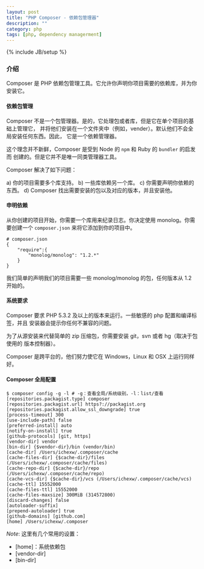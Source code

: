 ```yaml
---
layout: post
title: "PHP Composer - 依赖包管理器"
description: ""
category: php
tags: [php, dependency managerment]
---
```

{% include JB/setup %}

### 介绍

Composer 是 PHP 依赖包管理工具。它允许你声明你项目需要的依赖库，并为你安装它。

#### 依赖包管理

Composer 不是一个包管理器。是的，它处理包或者库，但是它在单个项目的基础上管理它，
并将他们安装在一个文件夹中（例如，vender）。默认他们不会全局安装任何东西。因此，
它是一个依赖管理器。

这个理念并不新鲜，Composer 是受到 Node 的 `npm` 和 Ruby 的 `bundler` 的启发而
创建的。但是它并不是唯一同类管理器工具。

Composer 解决了如下问题：

a) 你的项目需要多个库支持。
b) 一些库依赖另一个库。
c) 你需要声明你依赖的东西。
d) Composer 找出需要安装的包以及对应的版本，并且安装他。

#### 申明依赖

从你创建的项目开始，你需要一个库用来纪录日志。你决定使用 monolog。你需要创建一个
`composer.json` 来将它添加到你的项目中。

    # composer.json
    {
        "require":{
            "monolog/monolog": "1.2.*"
        }
    }

我们简单的声明我们的项目需要一些 monolog/monolog 的包，任何版本从 1.2 开始的。

#### 系统要求

Composer 要求 PHP 5.3.2 及以上的版本来运行。一些敏感的 php 配置和编译标签，并且
安装器会提示你任何不兼容的问题。

为了从源安装来代替简单的 zip 压缩包，你需要安装 git，svn 或者 hg（取决于包使用的
版本控制器）。

Composer 是跨平台的，他们努力使它在 Windows，Linux 和 OSX 上运行同样好。

#### Composer 全局配置

    $ composer config -g -l # -g：查看全局/系统级别，-l：list/查看
    [repositories.packagist.type] composer
    [repositories.packagist.url] https?://packagist.org
    [repositories.packagist.allow_ssl_downgrade] true
    [process-timeout] 300
    [use-include-path] false
    [preferred-install] auto
    [notify-on-install] true
    [github-protocols] [git, https]
    [vendor-dir] vendor
    [bin-dir] {$vendor-dir}/bin (vendor/bin)
    [cache-dir] /Users/ichexw/.composer/cache
    [cache-files-dir] {$cache-dir}/files (/Users/ichexw/.composer/cache/files)
    [cache-repo-dir] {$cache-dir}/repo (/Users/ichexw/.composer/cache/repo)
    [cache-vcs-dir] {$cache-dir}/vcs (/Users/ichexw/.composer/cache/vcs)
    [cache-ttl] 15552000
    [cache-files-ttl] 15552000
    [cache-files-maxsize] 300MiB (314572800)
    [discard-changes] false
    [autoloader-suffix]
    [prepend-autoloader] true
    [github-domains] [github.com]
    [home] /Users/ichexw/.composer

*Note*: 这里有几个常用的设置：

+ [home]：系统依赖包
+ [vendor-dir]
+ [bin-dir]
